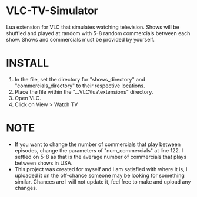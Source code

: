 # VLC-TV-Simulator
Lua extension for VLC that simulates watching television. Shows will be shuffled and played at random with 5-8 random commercials between each show. Shows and commercials must be provided by yourself.

# INSTALL
1. In the file, set the directory for "shows_directory" and "commercials_directory" to their respective locations.
2. Place the file within the "...VLC\lua\extensions" directory.
3. Open VLC.
4. Click on View > Watch TV

# NOTE
- If you want to change the number of commercials that play between episodes, change the parameters of "num_commercials" at line 122. I settled on 5-8 as that is the average number of commercials that plays between shows in USA.
- This project was created for myself and I am satisfied with where it is, I uploaded it on the off-chance someone may be looking for something similar. Chances are I will not update it, feel free to make and upload any changes.
